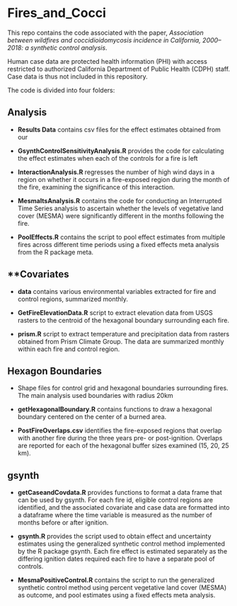 # Fires_and_Cocci

This repo contains the code associated with the paper, *Association between wildfires and coccidioidomycosis incidence in California, 2000–2018: a synthetic control analysis*.

Human case data are protected health information (PHI) with access restricted to authorized California Department of Public Health (CDPH) staff. Case data is thus not included in this repository. 

The code is divided into four folders:

## Analysis 

* **Results Data** contains csv files for the effect estimates obtained from our 

* **GsynthControlSensitivityAnalysis.R** provides the code for calculating the effect estimates when each of the controls for a fire is left 

* **InteractionAnalysis.R** regresses the number of high wind days in a region on whether it occurs in a fire-exposed region during the month of the fire, examining the significance of this interaction. 

 * **MesmaItsAnalysis.R** contains the code for conducting an Interrupted Time Series analysis to ascertain whether the levels of vegetative land cover (MESMA) were significantly different in the months following the fire. 

* **PoolEffects.R** contains the script to pool effect estimates from multiple fires across different time periods using a fixed effects meta analysis from the R package meta.

## **Covariates
* **data** contains various environmental variables extracted for fire and control regions, summarized monthly.

* **GetFireElevationData.R** script to extract elevation data from USGS rasters to the centroid of the hexagonal boundary surrounding each fire.

* **prism.R** script to extract temperature and precipitation data from rasters obtained from Prism Climate Group. The data are summarized monthly within each fire and control region.

## Hexagon Boundaries
* Shape files for control grid and hexagonal boundaries surrounding fires. The main analysis used boundaries with radius 20km

* **getHexagonalBoundary.R** contains functions to draw a hexagonal boundary centered on the center of a burned area.

* **PostFireOverlaps.csv** identifies the fire-exposed regions that overlap with another fire during the three years pre- or post-ignition. Overlaps are reported for each of the hexagonal buffer sizes examined (15, 20, 25 km).

## gsynth
* **getCaseandCovdata.R** provides functions to format a data frame that can be used by gsynth. For each fire id, eligible control regions are identified, and the associated covariate and case data are formatted into a dataframe where the time variable is measured as the number of months before or after ignition.

* **gsynth.R** provides the script used to obtain effect and uncertainty estimates using the generalized synthetic control method implemented by the R package gsynth. Each fire effect is estimated separately as the differing ignition dates required each fire to have a separate pool of controls. 

* **MesmaPositiveControl.R** contains the script to run the generalized synthetic control method using percent vegetative land cover (MESMA) as outcome, and pool estimates using a fixed effects meta analysis.

